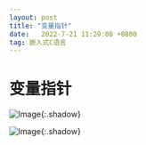 ```yaml
---
layout: post
title: "变量指针"
date:   2022-7-21 11:29:08 +0800
tag: 嵌入式C语言
---
```


# 变量指针





![Image](https://xusenfeng.github.io/myimages/2-9.jpg){:.shadow}

![Image](https://xusenfeng.github.io/myimages/2-10.jpg){:.shadow}



